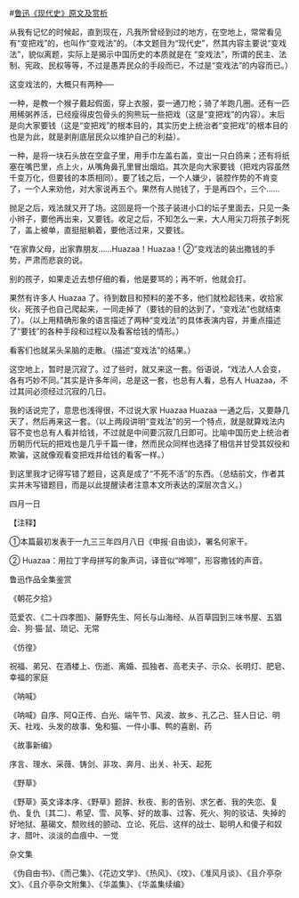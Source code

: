 #[鲁迅《现代史》原文及赏析](https://www.vrrw.net/wx/7900.html)

从我有记忆的时候起，直到现在，凡我所曾经到过的地方，在空地上，常常看见有“变把戏”的，也叫作“变戏法”的。（本文题目为“现代史”，然其内容主要说“变戏法”，貌似离题，实际上是揭示中国历史的本质就是在 “变戏法”，所谓的民主、法制、宪政、民权等等，不过是愚弄民众的手段而已，不过是“变戏法”的内容而已。）



这变戏法的，大概只有两种──

一种，是教一个猴子戴起假面，穿上衣服，耍一通刀枪；骑了羊跑几圈。还有一匹用稀粥养活，已经瘦得皮包骨头的狗熊玩一些把戏（这是“变把戏”的内容）。末后是向大家要钱（这是“变把戏”的根本目的，其实历史上统治者“变把戏”的根本目的也是为此，就是剥削底层民众以维护自己的利益）。

一种，是将一块石头放在空盒子里，用手巾左盖右盖，变出一只白鸽来；还有将纸塞在嘴巴里，点上火，从嘴角鼻孔里冒出烟焰。其次是向大家要钱（把戏内容虽然千变万化，但要钱的本质相同）。要了钱之后，一个人嫌少，装腔作势的不肯变了，一个人来劝他，对大家说再五个。果然有人抛钱了，于是再四个，三个……

抛足之后，戏法就又开了场。这回是将一个孩子装进小口的坛子里面去，只见一条小辫子，要他再出来，又要钱。收足之后，不知怎么一来，大人用尖刀将孩子刺死了，盖上被单，直挺挺躺着，要他活过来，又要钱。

“在家靠父母，出家靠朋友……Huazaa！Huazaa！②”变戏法的装出撒钱的手势，严肃而悲哀的说。

别的孩子，如果走近去想仔细的看，他是要骂的；再不听，他就会打。

果然有许多人 Huazaa 了。待到数目和预料的差不多，他们就检起钱来，收拾家伙，死孩子也自己爬起来，一同走掉了（要钱的目的达到了，“变戏法”也就结束了）。（以上用精确形象的语言描述了两种“变戏法”的具体表演内容，并重点描述了“要钱”的各种手段和过程以及看客给钱的情形。）

看客们也就呆头呆脑的走散。（描述“变戏法”的结果。）

这空地上，暂时是沉寂了。过了些时，就又来这一套。俗语说，“戏法人人会变，各有巧妙不同。”其实是许多年间，总是这一套，也总有人看，总有人 Huazaa，不过其间必须经过沉寂的几日。

我的话说完了，意思也浅得很，不过说大家 Huazaa Huazaa 一通之后，又要静几天了，然后再来这一套。（以上两段讲明“变戏法”的另一个特点，就是就算戏法内容不变也总有人看并给钱，不过就是中间要沉寂几日即可。比喻中国历史上统治者历朝历代玩的把戏也是几乎千篇一律，然而民众同样也选择了相信并甘受其奴役和欺骗，这就像观看变把戏并给钱的看客一样。）

到这里我才记得写错了题目，这真是成了“不死不活”的东西。（总结前文，作者其实并未写错题目，而是以此提醒读者注意本文所表达的深层次含义。）

四月一日



【注释】

①本篇最初发表于一九三三年四月八日《申报·自由谈》，署名何家干。

② Huazaa：用拉丁字母拼写的象声词，译音似“哗嚓”，形容撒钱的声音。

鲁迅作品全集鉴赏

《朝花夕拾》

范爱农、《二十四孝图》、藤野先生、阿长与山海经、从百草园到三味书屋、五猖会、狗·猫·鼠、琐记、无常

《仿徨》

祝福、弟兄、在酒楼上、伤逝、离婚、孤独者、高老夫子、示众、长明灯、肥皂、幸福的家庭

《呐喊》

《呐喊》自序、阿Q正传、白光、端午节、风波、故乡、孔乙己、狂人日记、明天、社戏、头发的故事、兔和猫、一件小事、鸭的喜剧、药

《故事新编》

序言、理水、采薇、铸剑、非攻、奔月、出关、补天、起死

《野草》

《野草》英文译本序、《野草》题辞、秋夜、影的告别、求乞者、我的失恋、复仇、复仇〔其二〕、希望、雪、风筝、好的故事、过客、死火、狗的驳诘、失掉的好地狱、墓碣文、颓败线的颤动、立论、死后、这样的战士、聪明人和傻子和奴才、腊叶、淡淡的血痕中、一觉

杂文集

《伪自由书》、《而己集》、《花边文学》、《热风》、《坟》、《准风月谈》、《且介亭杂文》、《且介亭杂文附集》、《华盖集》、《华盖集续编》

